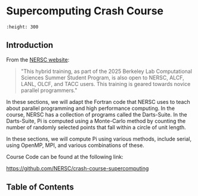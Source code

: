 # Supercomputing Crash Course

```{image} images/NERSC_CCS.png
:height: 300
```

## Introduction

From the [NERSC website](https://www.nersc.gov/news-and-events/calendar-of-events/hpc-crash-course-jun2025):

>"This hybrid training, as part of the 2025 Berkeley Lab Computational Sciences Summer Student Program, is also open to NERSC, ALCF, LANL, OLCF, and TACC users. This training is geared towards novice parallel programmers."


In these sections, we will adapt the Fortran code that NERSC uses to teach about parallel programming and high performance computing.  In the course, NERSC has a collection of programs called the Darts-Suite.  In the Darts-Suite, Pi is computed using a Monte-Carlo method by counting the number of randomly selected points that fall within a circle of unit length.

In these sections, we will compute Pi using various methods, include serial, using OpenMP, MPI, and various combinations of these.

Course Code can be found at the following link:

https://github.com/NERSC/crash-course-supercomputing

## Table of Contents 
```{tableofcontents}
```
